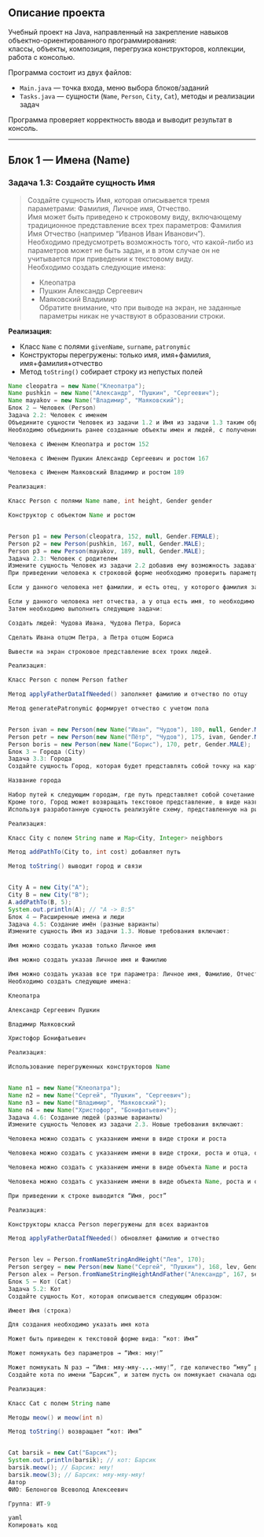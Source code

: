 ## Описание проекта
Учебный проект на Java, направленный на закрепление навыков объектно-ориентированного программирования:  
классы, объекты, композиция, перегрузка конструкторов, коллекции, работа с консолью.  

Программа состоит из двух файлов:  
- `Main.java` — точка входа, меню выбора блоков/заданий  
- `Tasks.java` — сущности (`Name`, `Person`, `City`, `Cat`), методы и реализации задач  

Программа проверяет корректность ввода и выводит результат в консоль.

---

## Блок 1 — Имена (Name)

### Задача 1.3: Создайте сущность Имя
> Создайте сущность Имя, которая описывается тремя параметрами: Фамилия, Личное имя, Отчество.  
> Имя может быть приведено к строковому виду, включающему традиционное представление всех трех параметров: Фамилия Имя Отчество (например “Иванов Иван Иванович”).  
> Необходимо предусмотреть возможность того, что какой-либо из параметров может не быть задан, и в этом случае он не учитывается при приведении к текстовому виду.  
> Необходимо создать следующие имена:  
> - Клеопатра  
> - Пушкин Александр Сергеевич  
> - Маяковский Владимир  
> Обратите внимание, что при выводе на экран, не заданные параметры никак не участвуют в образовании строки.

**Реализация:**
- Класс `Name` с полями `givenName`, `surname`, `patronymic`
- Конструкторы перегружены: только имя, имя+фамилия, имя+фамилия+отчество
- Метод `toString()` собирает строку из непустых полей

```java
Name cleopatra = new Name("Клеопатра");
Name pushkin = new Name("Александр", "Пушкин", "Сергеевич");
Name mayakov = new Name("Владимир", "Маяковский");
Блок 2 — Человек (Person)
Задача 2.2: Человек с именем
Объедините сущности Человек из задачи 1.2 и Имя из задачи 1.3 таким образом, чтобы имя человека задавалось с использованием сущности 1.3, а не строки.
Необходимо объединить ранее созданные объекты имен и людей, с получением:

Человека с Именем Клеопатра и ростом 152

Человека с Именем Пушкин Александр Сергеевич и ростом 167

Человека с Именем Маяковский Владимир и ростом 189

Реализация:

Класс Person с полями Name name, int height, Gender gender

Конструктор с объектом Name и ростом


Person p1 = new Person(cleopatra, 152, null, Gender.FEMALE);
Person p2 = new Person(pushkin, 167, null, Gender.MALE);
Person p3 = new Person(mayakov, 189, null, Gender.MALE);
Задача 2.3: Человек с родителем
Измените сущность Человек из задачи 2.2 добавив ему возможность задавать третий параметр: Отец, где Отец — это тоже Человек.
При приведении человека к строковой форме необходимо проверить параметры имени, и в зависимости от ситуации выполнить одно из следующих действий:

Если у данного человека нет фамилии, и есть отец, у которого фамилия задана, то фамилию необходимо сделать такой же как у отца.

Если у данного человека нет отчества, а у отца есть имя, то необходимо задать отчество как имя отца с добавлением суффикса “ович”.
Затем необходимо выполнить следующие задачи:

Создать людей: Чудова Ивана, Чудова Петра, Бориса

Сделать Ивана отцом Петра, а Петра отцом Бориса

Вывести на экран строковое представление всех троих людей.

Реализация:

Класс Person с полем Person father

Метод applyFatherDataIfNeeded() заполняет фамилию и отчество по отцу

Метод generatePatronymic формирует отчество с учетом пола


Person ivan = new Person(new Name("Иван", "Чудов"), 180, null, Gender.MALE);
Person petr = new Person(new Name("Пётр", "Чудов"), 175, ivan, Gender.MALE);
Person boris = new Person(new Name("Борис"), 170, petr, Gender.MALE);
Блок 3 — Города (City)
Задача 3.3: Города
Создайте сущность Город, которая будет представлять собой точку на карте со следующими характеристиками:

Название города

Набор путей к следующим городам, где путь представляет собой сочетание Города и стоимости поездки в него
Кроме того, Город может возвращать текстовое представление, в виде названия города и списка связанных с ним городов (в виде пары: “название:стоимость”).
Используя разработанную сущность реализуйте схему, представленную на рисунке.

Реализация:

Класс City с полем String name и Map<City, Integer> neighbors

Метод addPathTo(City to, int cost) добавляет путь

Метод toString() выводит город и связи


City A = new City("A");
City B = new City("B");
A.addPathTo(B, 5);
System.out.println(A); // "A -> B:5"
Блок 4 — Расширенные имена и люди
Задача 4.5: Создание имён (разные варианты)
Измените сущность Имя из задачи 1.3. Новые требования включают:

Имя можно создать указав только Личное имя

Имя можно создать указав Личное имя и Фамилию

Имя можно создать указав все три параметра: Личное имя, Фамилию, Отчество
Необходимо создать следующие имена:

Клеопатра

Александр Сергеевич Пушкин

Владимир Маяковский

Христофор Бонифатьевич

Реализация:

Использование перегруженных конструкторов Name


Name n1 = new Name("Клеопатра");
Name n2 = new Name("Сергей", "Пушкин", "Сергеевич");
Name n3 = new Name("Владимир", "Маяковский");
Name n4 = new Name("Христофор", "Бонифатьевич");
Задача 4.6: Создание людей (разные варианты)
Измените сущность Человек из задачи 2.3. Новые требования включают:

Человека можно создать с указанием имени в виде строки и роста

Человека можно создать с указанием имени в виде строки, роста и отца, отчество и фамилия заполняются по отцу

Человека можно создать с указанием имени в виде объекта Name и роста

Человека можно создать с указанием имени в виде объекта Name, роста и отца

При приведении к строке выводится “Имя, рост”

Реализация:

Конструкторы класса Person перегружены для всех вариантов

Метод applyFatherDataIfNeeded() обновляет фамилию и отчество


Person lev = Person.fromNameStringAndHeight("Лев", 170);
Person sergey = new Person(new Name("Сергей", "Пушкин"), 168, lev, Gender.MALE);
Person alex = Person.fromNameStringHeightAndFather("Александр", 167, sergey);
Блок 5 — Кот (Cat)
Задача 5.2: Кот
Создайте сущность Кот, которая описывается следующим образом:

Имеет Имя (строка)

Для создания необходимо указать имя кота

Может быть приведен к текстовой форме вида: “кот: Имя”

Может помяукать без параметров → “Имя: мяу!”

Может помяукать N раз → “Имя: мяу-мяу-...-мяу!”, где количество “мяу” равно N
Создайте кота по имени “Барсик”, и затем пусть он помяукает сначала один раз, а затем три раза.

Реализация:

Класс Cat с полем String name

Методы meow() и meow(int n)

Метод toString() возвращает “кот: Имя”


Cat barsik = new Cat("Барсик");
System.out.println(barsik); // кот: Барсик
barsik.meow(); // Барсик: мяу!
barsik.meow(3); // Барсик: мяу-мяу-мяу!
Автор
ФИО: Белоногов Всеволод Алексеевич

Группа: ИТ-9

yaml
Копировать код
